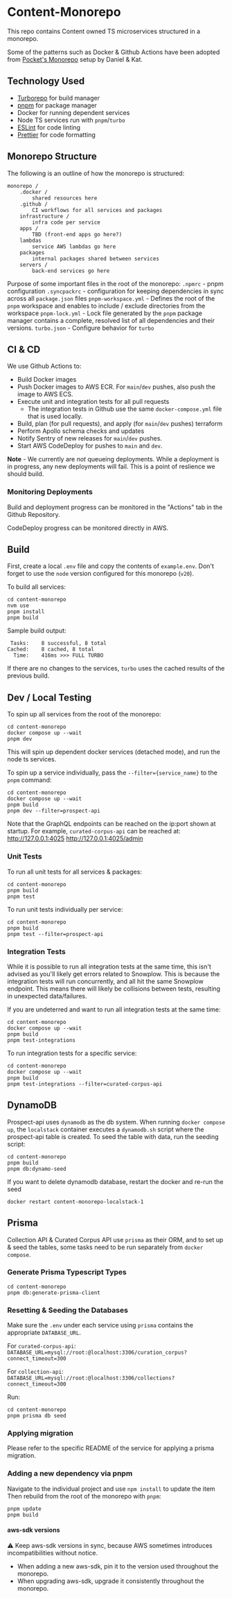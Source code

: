 # Content-Monorepo

This repo contains Content owned TS microservices structured in a monorepo.

Some of the patterns such as Docker & Github Actions have been adopted from [Pocket's Monorepo](https://github.com/Pocket/pocket-monorepo) setup by Daniel & Kat.

## Technology Used

- [Turborepo](https://turbo.build/) for build manager
- [pnpm](https://pnpm.io/) for package manager
- Docker for running dependent services
- Node TS services run with `pnpm`/`turbo`
- [ESLint](https://eslint.org/) for code linting
- [Prettier](https://prettier.io) for code formatting

## Monorepo Structure

The following is an outline of how the monorepo is structured:

```
monorepo /
	.docker /
		shared resources here
	.github /
		CI workflows for all services and packages
	infrastructure /
		infra code per service
	apps /
		TBD (front-end apps go here?)
	lambdas
		service AWS lambdas go here
	packages
		internal packages shared between services
	servers /
		back-end services go here
```

Purpose of some important files in the root of the monorepo:
`.npmrc` - pnpm configuration
`.syncpackrc` - configuration for keeping dependencies in sync across all `package.json` files
`pnpm-workspace.yml` - Defines the root of the `pnpm` workspace and enables to include / exclude directories from the workspace
`pnpm-lock.yml` - Lock file generated by the `pnpm` package manager contains a complete, resolved list of all dependencies and their versions.
`turbo.json` - Configure behavior for `turbo`

## CI & CD

We use Github Actions to:

- Build Docker images
- Push Docker images to AWS ECR. For `main`/`dev` pushes, also push the image to AWS ECS.
- Execute unit and integration tests for all pull requests
  - The integration tests in Github use the same `docker-compose.yml` file that is used locally.
- Build, plan (for pull requests), and apply (for `main`/`dev` pushes) terraform
- Perform Apollo schema checks and updates
- Notify Sentry of new releases for `main`/`dev` pushes.
- Start AWS CodeDeploy for pushes to `main` and `dev`.

**Note** - We currently are _not_ queueing deployments. While a deployment is in progress, any new deployments will fail.
This is a point of reslience we should build.

### Monitoring Deployments

Build and deployment progress can be monitored in the "Actions" tab in the Github Repository.

CodeDeploy progress can be monitored directly in AWS.

## Build

First, create a local `.env` file and copy the contents of `example.env`.
Don't forget to use the `node` version configured for this monorepo (`v20`).

To build all services:

```
cd content-monorepo
nvm use
pnpm install
pnpm build
```

Sample build output:

```
 Tasks:    8 successful, 8 total
Cached:    8 cached, 8 total
  Time:    416ms >>> FULL TURBO
```

If there are no changes to the services, `turbo` uses the cached results of the previous build.

## Dev / Local Testing

To spin up all services from the root of the monorepo:

```
cd content-monorepo
docker compose up --wait
pnpm dev
```

This will spin up dependent docker services (detached mode), and run the node ts services.

To spin up a service individually, pass the `--filter={service_name}` to the `pnpm` command:

```
cd content-monorepo
docker compose up --wait
pnpm build
pnpm dev --filter=prospect-api
```

Note that the GraphQL endpoints can be reached on the ip:port shown at startup. For example, `curated-corpus-api` can be reached at:
http://127.0.0.1:4025
http://127.0.0.1:4025/admin

### Unit Tests

To run all unit tests for all services & packages:

```
cd content-monorepo
pnpm build
pnpm test
```

To run unit tests individually per service:

```
cd content-monorepo
pnpm build
pnpm test --filter=prospect-api
```

### Integration Tests

While it is possible to run all integration tests at the same time, this isn't
advised as you'll likely get errors related to Snowplow. This is because
the integration tests will run concurrently, and all hit the same Snowplow endpoint.
This means there will likely be collisions between tests, resulting in unexpected data/failures.

If you are undeterred and want to run all integration tests at the same time:

```
cd content-monorepo
docker compose up --wait
pnpm build
pnpm test-integrations
```

To run integration tests for a specific service:

```
cd content-monorepo
docker compose up --wait
pnpm build
pnpm test-integrations --filter=curated-corpus-api
```

## DynamoDB

Prospect-api uses `dynamodb` as the db system. When running `docker compose up`, the `localstack` container executes a `dynamodb.sh` script where the prospect-api table
is created.
To seed the table with data, run the seeding script:

```
cd content-monorepo
pnpm build
pnpm db:dynamo-seed
```

If you want to delete dynamodb database, restart the docker and re-run the seed

```
docker restart content-monorepo-localstack-1
```

## Prisma

Collection API & Curated Corpus API use `prisma` as their ORM, and to set up & seed the tables, some tasks need to be run separately from `docker compose`.

### Generate Prisma Typescript Types

```
cd content-monorepo
pnpm db:generate-prisma-client
```

### Resetting & Seeding the Databases

Make sure the `.env` under each service using `prisma` contains the appropriate `DATABASE_URL`.

For `curated-corpus-api`: `DATABASE_URL=mysql://root:@localhost:3306/curation_corpus?connect_timeout=300`

For `collection-api`: `DATABASE_URL=mysql://root:@localhost:3306/collections?connect_timeout=300`

Run:

```
cd content-monorepo
pnpm prisma db seed
```

### Applying migration

Please refer to the specific README of the service for applying a prisma migration.

### Adding a new dependency via pnpm

Navigate to the individual project and use `npm install` to update the item
Then rebuild from the root of the monorepo with `pnpm`:

```
pnpm update
pnpm build
```

#### aws-sdk versions

⚠ Keep aws-sdk versions in sync, because AWS sometimes introduces incompatibilities without notice.

- When adding a new aws-sdk, pin it to the version used throughout the monorepo.
- When upgrading aws-sdk, upgrade it consistently throughout the monorepo.
